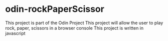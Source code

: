 # odin-rockPaperScissor

This project is part of the Odin Project
This project will allow the user to play rock, paper, scissors in a browser console
This project is written in javascript